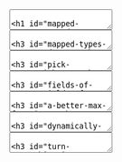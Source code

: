 <!-- Mapped Types 1 -->
<section data-markdown>
<textarea data-template>

# Mapped Types

Where the crazyness really starts

</textarea>
</section>

<!-- Mapped Types 2 -->
<section data-markdown>
<textarea data-template>

### Mapped Types

Allows you to dynamically create new types

```typescript
type SimpledMappedType = {
    [K in "a" | "b" | "c" ]: string
}

let a: SimpledMappedType;
// let a: {
//     a: string,
//     b: string,
//     c: string,
// }
```

</textarea>
</section>

<!-- Mapped Types 3 -->
<section data-markdown>
<textarea data-template>

### Pick Type

Create a new type that only certain keys

```typescript
type Pick<T, K extends keyof T> = {
    [P in K]: T[P];
};

function pickKeys<T, K extends string>(item :T, keys: K): Pick<T, K>

let onlyNameAndAge = pickKeys(dog, "name" | "age");
// let onlyName: {
//     name: string,
//     age: number,
// }
```

</textarea>
</section>

<!-- Mapped Types 4 -->
<section data-markdown>
<textarea data-template>

### Fields of Types

A type that only allows keys of a certain type

```typescript
type FieldsOfType<T, U> = {
    [P in keyof T]: T[P] extends U ? P : never;
}[keyof T]

let numberFields : FieldsOfType<Dog, number>
// let numberFields : "age"

let numberAndStringFields : FieldsOfType<Dog, number | string>
// let numberAndStringFields : "name" | "age"
```

</textarea>
</section>

<!-- Mapped Types 5 -->
<section data-markdown>
<textarea data-template>

### A better max function

```typescript
function max<T>(items: T[], getNum: (item: T) => number): number;
function max<T>(items: T[], field: FieldsOfType<T, number>): number;
function max<T>(items: T[], fieldOrFn) {
    let m = 0;
    if(typeof fieldOrFn === "string") {
        items.forEach(item => i = Math.max(m, item[fieldOrFn]));
    }
    else {
        items.forEach(item => i = Math.max(m, item(fieldOrFn));
    }
    return m;
}

let dogs: Dog[];
let maxAge1 = max(dogs, "age"); // OK
let maxAge2 = max(dogs, "name"); // Error
let maxAge3 = max(dogs, d => d.age); // OK
```

</textarea>
</section>

<!-- Mapped Types 5 -->
<section data-markdown>
<textarea data-template>

### Dynamically proxy functions

This will create a new type that will add a "listen" member to every function on an object

```typescript
type Listenable<Args> = { 
    listen(callBack: (...args: Args) => void): Function
}
type MakeListenable<T> = {
    [K in keyof T]:
        T[K] extends ((...args: infer Args) => void) ? 
            T[K] & Listenable<Args>:
            T[K];
}

function makeListenable<T>(item: T): MakeListenable<T>;

let d = makeListenable(dog);
// d : {
//     age: number;
//     woof: {
//        (): void;
//        listen(callBack: () => void): Function
//     }
// }
```

</textarea>
</section>


<!-- Mapped Types 5 -->
<section data-markdown>
<textarea data-template>

### Turn everything into a Cat or Dog

Because why not

```typescript
type CatOrDog<T, A extends "yes" | "no"> = {
    [P in keyof T]: A extends "yes" ?
        Dog :
        Cat;
}

function areYouADogPerson<T, A extends "yes" | "no">
    (item: T, answer: A): CatOrDog<T, A>;

let a = areYouADogPerson<T>({ x: "abc", y: 123 }, "yes");
// let a : {
//     x: Dog,
//     y: Dog
// }

a.x.woof() // Ok
a.x.purr() // Error
```

</textarea>
</section>
